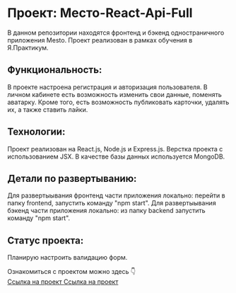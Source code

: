 # Проект: Место-React-Api-Full

В данном репозитории находятся фронтенд и бэкенд одностраничного приложения Mesto. Проект реализован в рамках обучения в Я.Практикум.

## Функциональность: 
В проекте настроена регистрация и авторизация пользователя. В личном кабинете есть возможность изменить свои данные, поменять аватарку. Кроме того, есть возможность публиковать карточки, удалять их, а также ставить лайки.

## Технологии:
Проект реализован на React.js, Node.js и Express.js. Верстка проекта c использованием JSX. В качестве базы данных используется MongoDB.

## Детали по развертыванию:
Для развертыывания фронтенд части приложения локально: перейти в папку frontend, запустить команду "npm start".
Для развертыывания бэкенд части приложения локально: из папку backend запустить команду "npm start".

## Статус проекта:
Планирую настроить валидацию форм.

Ознакомиться с проектом можно здесь 👇  
[Ссылка на проект ](https://react-mesto-api-full-gules.vercel.app/)
[Ссылка на проект ](https://react-mesto-api-two.vercel.app/)